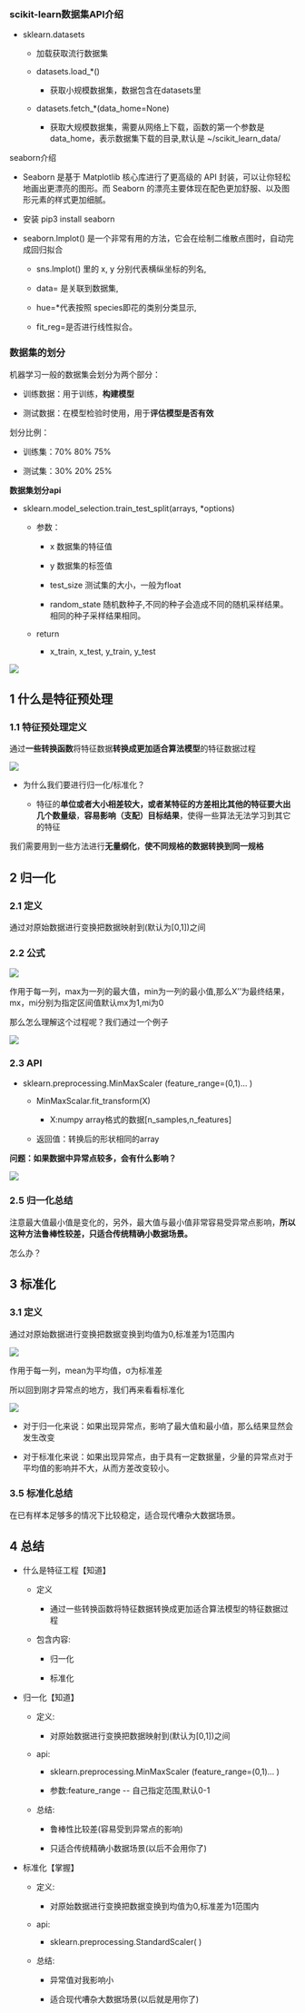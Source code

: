 ### scikit-learn数据集API介绍

- sklearn.datasets

	- 加载获取流行数据集

	- datasets.load_*()

		- 获取小规模数据集，数据包含在datasets里

	- datasets.fetch_*(data_home=None)

		- 获取大规模数据集，需要从网络上下载，函数的第一个参数是data_home，表示数据集下载的目录,默认是 ~/scikit_learn_data/

seaborn介绍

- Seaborn 是基于 Matplotlib 核心库进行了更高级的 API 封装，可以让你轻松地画出更漂亮的图形。而 Seaborn 的漂亮主要体现在配色更加舒服、以及图形元素的样式更加细腻。

- 安装 pip3 install seaborn

- seaborn.lmplot() 是一个非常有用的方法，它会在绘制二维散点图时，自动完成回归拟合

	- sns.lmplot() 里的 x, y 分别代表横纵坐标的列名,

	- data= 是关联到数据集,

	- hue=*代表按照 species即花的类别分类显示,

	- fit_reg=是否进行线性拟合。

### 数据集的划分

机器学习一般的数据集会划分为两个部分：

- 训练数据：用于训练，**构建模型**

- 测试数据：在模型检验时使用，用于**评估模型是否有效**

划分比例：

- 训练集：70% 80% 75%

- 测试集：30% 20% 25%

**数据集划分api**

- sklearn.model_selection.train_test_split(arrays, *options)

	- 参数：

		- x 数据集的特征值

		- y 数据集的标签值

		- test_size 测试集的大小，一般为float

		- random_state 随机数种子,不同的种子会造成不同的随机采样结果。相同的种子采样结果相同。

	- return

		- x_train, x_test, y_train, y_test

![](https://gitee.com/hxc8/images1/raw/master/img/202407172145220.jpg)

## 1 什么是特征预处理

### 1.1 特征预处理定义

通过**一些转换函数**将特征数据**转换成更加适合算法模型**的特征数据过程

![](https://gitee.com/hxc8/images1/raw/master/img/202407172145337.jpg)

- 为什么我们要进行归一化/标准化？

	- 特征的**单位或者大小相差较大，或者某特征的方差相比其他的特征要大出几个数量级**，**容易影响（支配）目标结果**，使得一些算法无法学习到其它的特征

我们需要用到一些方法进行**无量纲化**，**使不同规格的数据转换到同一规格**

## 2 归一化

### 2.1 定义

通过对原始数据进行变换把数据映射到(默认为[0,1])之间

### 2.2 公式

![](https://gitee.com/hxc8/images1/raw/master/img/202407172145223.jpg)

作用于每一列，max为一列的最大值，min为一列的最小值,那么X’’为最终结果，mx，mi分别为指定区间值默认mx为1,mi为0

那么怎么理解这个过程呢？我们通过一个例子

![](https://gitee.com/hxc8/images1/raw/master/img/202407172145198.jpg)

### 2.3 API

- sklearn.preprocessing.MinMaxScaler (feature_range=(0,1)… )

	- MinMaxScalar.fit_transform(X)

		- X:numpy array格式的数据[n_samples,n_features]

	- 返回值：转换后的形状相同的array

**问题：如果数据中异常点较多，会有什么影响？**

![](https://gitee.com/hxc8/images1/raw/master/img/202407172145270.jpg)

### 2.5 归一化总结

注意最大值最小值是变化的，另外，最大值与最小值非常容易受异常点影响，**所以这种方法鲁棒性较差，只适合传统精确小数据场景。**

怎么办？

## 3 标准化

### 3.1 定义

通过对原始数据进行变换把数据变换到均值为0,标准差为1范围内

![](https://gitee.com/hxc8/images1/raw/master/img/202407172145201.jpg)

作⽤于每⼀列，mean为平均值，σ为标准差

所以回到刚才异常点的地方，我们再来看看标准化

![](images/WEBRESOURCE7041b3686c45b8eaf99e1cd66d7b7d69截图.png)

- 对于归一化来说：如果出现异常点，影响了最大值和最小值，那么结果显然会发生改变

- 对于标准化来说：如果出现异常点，由于具有一定数据量，少量的异常点对于平均值的影响并不大，从而方差改变较小。

###   3.5 标准化总结

在已有样本足够多的情况下比较稳定，适合现代嘈杂大数据场景。

## 4 总结

- 什么是特征工程【知道】

	- 定义

		- 通过一些转换函数将特征数据转换成更加适合算法模型的特征数据过程

	- 包含内容:

		- 归一化

		- 标准化

- 归一化【知道】

	- 定义:

		- 对原始数据进行变换把数据映射到(默认为[0,1])之间

	- api:

		- sklearn.preprocessing.MinMaxScaler (feature_range=(0,1)… )

		- 参数:feature_range -- 自己指定范围,默认0-1

	- 总结:

		- 鲁棒性比较差(容易受到异常点的影响)

		- 只适合传统精确小数据场景(以后不会用你了)

- 标准化【掌握】

	- 定义:

		- 对原始数据进行变换把数据变换到均值为0,标准差为1范围内

	- api:

		- sklearn.preprocessing.StandardScaler( )

	- 总结:

		- 异常值对我影响小

		- 适合现代嘈杂大数据场景(以后就是用你了)